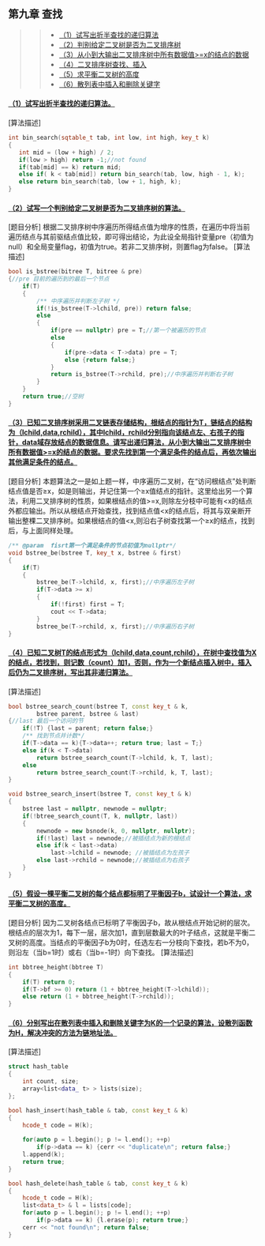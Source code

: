## 第九章 查找<a id="9"></a>
>><!--ts-->
>>* <a href="#91">（1）试写出折半查找的递归算法</a><br>
>>* <a href="#92">（2）判别给定二叉树是否为二叉排序树</a><br>
>>* <a href="#93">（3）从小到大输出二叉排序树中所有数据值>=x的结点的数据</a><br>
>>* <a href="#94">（4）二叉排序树查找、插入</a><br>
>>* <a href="#95">（5）求平衡二叉树的高度</a><br>
>>* <a href="#96">（6）散列表中插入和删除关键字</a><br>
>><!--te-->
#### <a  href="#9">（1）试写出折半查找的递归算法。</a> <a id = "91"></a>
 [算法描述]
 
 ```c++
int bin_search(sqtable_t tab, int low, int high, key_t k)
{
    int mid = (low + high) / 2;
    if(low > high) return -1;//not found
    if(tab[mid] == k) return mid;
    else if( k < tab[mid]) return bin_search(tab, low, high - 1, k);
    else return bin_search(tab, low + 1, high, k);
}
```
#### <a  href="#9">（2）试写一个判别给定二叉树是否为二叉排序树的算法。</a><a id = "92"></a>
[题目分析] 根据二叉排序树中序遍历所得结点值为增序的性质，在遍历中将当前遍历结点与其前驱结点值比较，即可得出结论，为此设全局指针变量pre（初值为null）和全局变量flag，初值为true。若非二叉排序树，则置flag为false。
[算法描述]

```c++
bool is_bstree(bitree T, bitree & pre)
{//pre 目前的遍历到的最后一个节点
    if(T)
    {
        /** 中序遍历并判断左子树 */
        if(!is_bstree(T->lchild, pre)) return false;
        else
        {
            if(pre == nullptr) pre = T;//第一个被遍历的节点
            else
            {
                if(pre->data < T->data) pre = T;
                else {return false;}
            }
            return is_bstree(T->rchild, pre);//中序遍历并判断右子树
        }
    }
    return true;//空树
}
```

#### <a  href="#9">（3）已知二叉排序树采用二叉链表存储结构，根结点的指针为T，链结点的结构为（lchild,data,rchild），其中lchild，rchild分别指向该结点左、右孩子的指针，data域存放结点的数据信息。请写出递归算法，从小到大输出二叉排序树中所有数据值>=x的结点的数据。要求先找到第一个满足条件的结点后，再依次输出其他满足条件的结点。</a><a id = "93"></a>
[题目分析] 本题算法之一是如上题一样，中序遍历二叉树，在“访问根结点”处判断结点值是否≥x，如是则输出，并记住第一个≥x值结点的指针。这里给出另一个算法，利用二叉排序树的性质，如果根结点的值>=x,则除左分枝中可能有<x的结点外都应输出。所以从根结点开始查找，找到结点值<x的结点后，将其与双亲断开输出整棵二叉排序树。如果根结点的值<x,则沿右子树查找第一个≥x的结点，找到后，与上面同样处理。

```c++
/** @param  fisrt第一个满足条件的节点初值为nullptr*/
void bstree_be(bstree T, key_t x, bstree & first)
{
    if(T)
    {
        bstree_be(T->lchild, x, first);//中序遍历左子树
        if(T->data >= x) 
        {
            if(!first) first = T;
            cout << T->data;
        }
        bstree_be(T->rchild, x, first);//中序遍历右子树
}
```

#### <a  href="#9">（4）已知二叉树T的结点形式为（lchild,data,count,rchild），在树中查找值为X的结点，若找到，则记数（count）加1，否则，作为一个新结点插入树中，插入后仍为二叉排序树，写出其非递归算法。</a> <a id = "94"></a>
[算法描述]

```c++
bool bstree_search_count(bstree T, const key_t & k, 
        bstree parent, bstree & last)
{//last 最后一个访问的节
    if(!T) {last = parent; return false;}
    /** 找到节点并计数*/
    if(T->data == k){T->data++; return true; last = T;}
    else if(k < T->data) 
        return bstree_search_count(T->lchild, k, T, last);
    else
        return bstree_search_count(T->rchild, k, T, last);
}

void bstree_search_insert(bstree T, const key_t & k)
{
    bstree last = nullptr, newnode = nullptr;
    if(!btree_search_count(T, k, nullptr, last))
    {
        newnode = new bsnode(k, 0, nullptr, nullptr);
        if(!last) last = newnode;//被插结点为新的根结点
        else if(k < last->data) 
            last->lchild = newnode; //被插结点为左孩子
        else last->rchild = newnode;//被插结点为右孩子
    }
}
```

#### <a  href="#9">（5）假设一棵平衡二叉树的每个结点都标明了平衡因子b，试设计一个算法，求平衡二叉树的高度。</a><a id = "95"></a>
[题目分析] 因为二叉树各结点已标明了平衡因子b，故从根结点开始记树的层次。根结点的层次为1，每下一层，层次加1，直到层数最大的叶子结点，这就是平衡二叉树的高度。当结点的平衡因子b为0时，任选左右一分枝向下查找，若b不为0，则沿左（当b=1时）或右（当b=-1时）向下查找。
[算法描述]

```c++
int bbtree_height(bbtree T)
{
    if(T) return 0;
    if(T->bf >= 0) return (1 + bbtree_height(T->lchild));
    else return (1 + bbtree_height(T->rchild));
}
```


#### <a  href="#9">（6）分别写出在散列表中插入和删除关键字为K的一个记录的算法，设散列函数为H，解决冲突的方法为链地址法。</a><a id = "96"></a>
[算法描述]

```c++
struct hash_table
{
    int count, size;
    array<list<data_ t> > lists(size);
};

bool hash_insert(hash_table & tab, const key_t & k)
{
    hcode_t code = H(k);
    
    for(auto p = l.begin(); p != l.end(); ++p)
        if(p->data == k) {cerr << "duplicate\n"; return false;}
    l.append(k);
    return true;
}

bool hash_delete(hash_table & tab, const key_t & k)
{
    hcode_t code = H(k);
    list<data_t> & l = lists[code];
    for(auto p = l.begin(); p != l.end(); ++p)
        if(p->data == k) {l.erase(p); return true;}
    cerr << "not found\n"; return false;
}
```